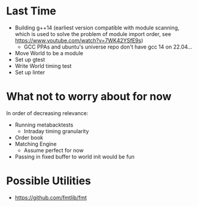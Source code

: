 # Last Time
* Building g++14 (earliest version compatible with module scanning, which is used to 
solve the problem of module import order, see 
https://www.youtube.com/watch?v=7WK42YSfE9s)
    - GCC PPAs and ubuntu's universe repo don't have gcc 14 on 22.04...
* Move World to be a module
* Set up gtest
* Write World timing test
* Set up linter

# What not to worry about for now
In order of decreasing relevance:
* Running metabacktests
    * Intraday timing granularity
* Order book
* Matching Engine
    * Assume perfect for now
* Passing in fixed buffer to world init would be fun

# Possible Utilities
* https://github.com/fmtlib/fmt
